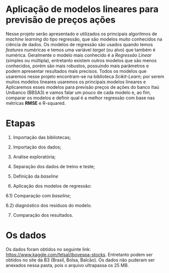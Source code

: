# Aplicação de modelos lineares para previsão de preços ações

Nesse projeto serão apresentado e utilizados os principais algoritmos de *machine learning* do tipo regressão, que são modelos muito conhecidos na ciência de dados. 
Os modelos de regressão são usados quando temos *features* numéricas e temos uma variável *target* (ou alvo) que também é numérica.
Geralmente o modelo mais conhecido é a *Regressão Linear* (simples ou múltipla), entretanto existem outros modelos que são menos conhecidos, porém são mais robustos, possuindo 
mais parâmetros e podem apresentar resultados mais precisos. Todos os modelos que usaremos nesse projeto encontram-se na biblioteca *Scikit-Learn*; 
por serem muitos modelos lineares usaremos os principais modelos lineares e Aplicaremos esses modelos para previsão preços de ações do banco Itaú Unibanco (BBSA3) e vamos falar
um pouco de cada modelo e, ao fim, comparar os modelos e definir qual é a melhor regressão com base nas métricas **RMSE** e R-squared.

# Etapas

1) Importação das bibliotecas;

2) Importação dos dados;

3) Análise exploratória;

4) Separação dos dados de treino e teste;

5) Definição da *baseline*

6) Aplicação dos modelos de regressão:

  6.1) Comparação com *baseline*;
  
  6.2) diagnóstico dos resíduos do modelo.

7) Comparação dos resultados.

# Os dados

Os dados foram obtidos no seguinte link: https://www.kaggle.com/felsal/ibovespa-stocks. Entretanto podem ser obtidos no site da B3 (Brasil, Bolsa, Balcão). Os dados não puderam ser anexados nessa pasta, pois o arquivo ultrapassa os 25 MB.

